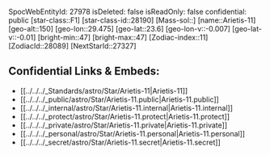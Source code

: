﻿---
location: [23.6,-29.475,150]
type: Star
tags:
- astro/Star

---
SpocWebEntityId: 27978
isDeleted: false
isReadOnly: false
confidential: public
[star-class::F1]
[star-class-id::28190]
[Mass-sol::]
[name::Arietis-11]
[geo-alt::150]
[geo-lon::29.475]
[geo-lat::23.6]
[geo-lon-v::-0.007]
[geo-lat-v::-0.01]
[bright-min::47]
[bright-max::47]
[Zodiac-index::11]
[ZodiacId::28089]
[NextStarId::27327]



## Confidential Links & Embeds: 
- [[../../../_Standards/astro/Star/Arietis-11|Arietis-11]] 
- [[../../../_public/astro/Star/Arietis-11.public|Arietis-11.public]] 
- [[../../../_internal/astro/Star/Arietis-11.internal|Arietis-11.internal]] 
- [[../../../_protect/astro/Star/Arietis-11.protect|Arietis-11.protect]] 
- [[../../../_private/astro/Star/Arietis-11.private|Arietis-11.private]] 
- [[../../../_personal/astro/Star/Arietis-11.personal|Arietis-11.personal]] 
- [[../../../_secret/astro/Star/Arietis-11.secret|Arietis-11.secret]]


